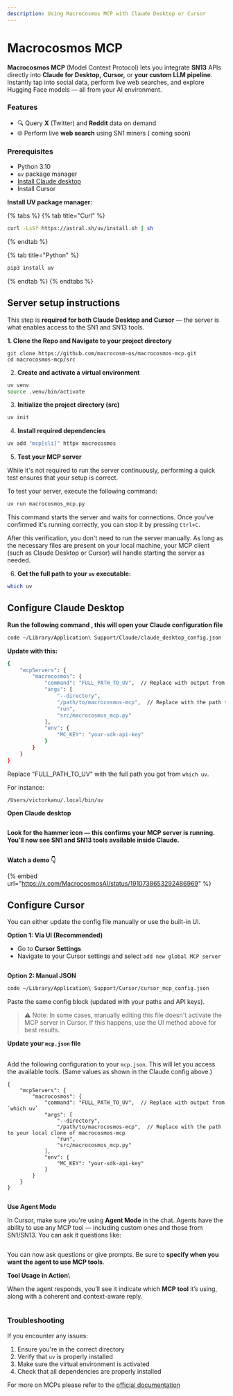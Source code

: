 ```yaml
---
description: Using Macrocosmos MCP with Claude Desktop or Cursor
---
```


# Macrocosmos MCP

**Macrocosmos MCP** (Model Context Protocol) lets you integrate **SN13** APIs directly into **Claude for Desktop,** **Cursor,** or **your custom LLM pipeline**. Instantly tap into social data, perform live web searches, and explore Hugging Face models — all from your AI environment.

### Features

* 🔍 Query **X** (Twitter) and **Reddit** data on demand
* 🌐 Perform live **web search** using SN1 miners ( coming soon)

###

### Prerequisites

* Python 3.10
* `uv` package manager
* [Install Claude desktop](https://claude.ai/download)
* Install Cursor&#x20;



**Install UV package manager:**

{% tabs %}
{% tab title="Curl" %}
```bash
curl -LsSf https://astral.sh/uv/install.sh | sh
```
{% endtab %}

{% tab title="Python" %}
```python
pip3 install uv
```
{% endtab %}
{% endtabs %}



## Server setup instructions

This step is **required for both Claude Desktop and Cursor** — the server is what enables access to the SN1 and SN13 tools.

**1. Clone the Repo and Navigate to your project directory**

```
git clone https://github.com/macrocosm-os/macrocosmos-mcp.git
cd macrocosmos-mcp/src
```



2. **Create and activate a virtual environment**

```bash
uv venv
source .venv/bin/activate
```



3. **Initialize the project directory (src)**

```bash
uv init
```



4. **Install required dependencies**

```bash
uv add "mcp[cli]" httpx macrocosmos
```



5. **Test your MCP server**

While it's not required to run the server continuously, performing a quick test ensures that your setup is correct.​

To test your server, execute the following command:​

```bash
uv run macrocosmos_mcp.py
```

This command starts the server and waits for connections. Once you've confirmed it's running correctly, you can stop it by pressing `Ctrl+C`.​

After this verification, you don't need to run the server manually. As long as the necessary files are present on your local machine, your MCP client (such as Claude Desktop or Cursor) will handle starting the server as needed.



6. **Get the full path to your `uv` executable:**

```bash
which uv
```



## Configure **Claude Desktop**

**Run the following command , this will open your Claude configuration file**&#x20;

```bash
code ~/Library/Application\ Support/Claude/claude_desktop_config.json
```



**Update with this:**

```bash
{
    "mcpServers": {
        "macrocosmos": {
            "command": "FULL_PATH_TO_UV",  // Replace with output from `which uv`
            "args": [
                "--directory",
                "/path/to/macrocosmos-mcp",  // Replace with the path to your local clone of macrocosmos-mcp
                "run",
                "src/macrocosmos_mcp.py"
            ],
            "env": {
                "MC_KEY": "your-sdk-api-key"
            }
        }
    }
}

```

Replace "FULL\_PATH\_TO\_UV" with the full path you got from `which uv`.

For instance:

```
/Users/victorkanu/.local/bin/uv
```



**Open Claude desktop**

<figure><img src="../../.gitbook/assets/canva .png" alt=""><figcaption></figcaption></figure>

**Look for the hammer icon — this confirms your MCP server is running. You’ll now see SN1 and SN13 tools available inside Claude.**

<figure><img src="../../.gitbook/assets/canva mcp.png" alt=""><figcaption></figcaption></figure>



**Watch a demo 👇**

{% embed url="https://x.com/MacrocosmosAI/status/1910738653292486969" %}





## Configure **Cursor**

You can either update the config file manually or use the built-in UI.

**Option 1: Via UI (Recommended)**

* Go to **Cursor Settings**
* Navigate to your Cursor settings and select `add new global MCP server`&#x20;

<figure><img src="../../.gitbook/assets/canva10.png" alt=""><figcaption></figcaption></figure>



**Option 2: Manual JSON**&#x20;

```bash
code ~/Library/Application\ Support/Cursor/cursor_mcp_config.json
```

Paste the same config block (updated with your paths and API keys).

> ⚠️ Note: In some cases, manually editing this file doesn't activate the MCP server in Cursor. If this happens, use the UI method above for best results.



**Update your `mcp.json` file**

\
Add the following configuration to your `mcp.json`. This will let you access the available tools.            (Same values as shown in the Claude config above.)

```
{
    "mcpServers": {
        "macrocosmos": {
            "command": "FULL_PATH_TO_UV",  // Replace with output from `which uv`
            "args": [
                "--directory",
                "/path/to/macrocosmos-mcp",  // Replace with the path to your local clone of macrocosmos-mcp
                "run",
                "src/macrocosmos_mcp.py"
            ],
            "env": {
                "MC_KEY": "your-sdk-api-key"
            }
        }
    }
}

```



<figure><img src="../../.gitbook/assets/canva11.png" alt=""><figcaption></figcaption></figure>





**Use Agent Mode**

In Cursor, make sure you're using **Agent Mode** in the chat. Agents have the ability to use any MCP tool — including custom ones and those from SN1/SN13. You can ask it questions like:

<figure><img src="../../.gitbook/assets/canva13.png" alt=""><figcaption></figcaption></figure>

You can now ask questions or give prompts. Be sure to **specify when you want the agent to use MCP tools**.



**Tool Usage in Action**\


When the agent responds, you’ll see it indicate which **MCP tool** it’s using, along with a coherent and context-aware reply.

<figure><img src="../../.gitbook/assets/Screenshot 2025-04-16 at 04.38.41.png" alt=""><figcaption></figcaption></figure>



### Troubleshooting

If you encounter any issues:

1. Ensure you're in the correct directory
2. Verify that `uv` is properly installed
3. Make sure the virtual environment is activated
4. Check that all dependencies are properly installed



For more on MCPs please refer to the [official documentation](https://modelcontextprotocol.io/introduction)&#x20;
